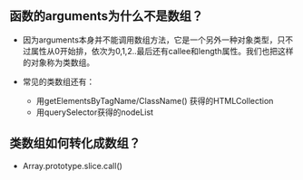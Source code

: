 ## 函数的arguments为什么不是数组？

- 因为arguments本身并不能调用数组方法，它是一个另外一种对象类型，只不过属性从0开始排，依次为0,1,2..最后还有callee和length属性。我们也把这样的对象称为类数组。

- 常见的类数组还有：
  - 用getElementsByTagName/ClassName() 获得的HTMLCollection
  - 用querySelector获得的nodeList

## 类数组如何转化成数组？

- Array.prototype.slice.call()  